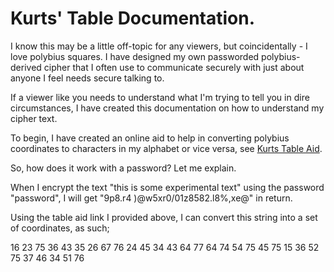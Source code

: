 # Kurts' Table Documentation.
I know this may be a little off-topic for any viewers, but coincidentally - I love polybius squares. I have designed my own passworded polybius-derived cipher that I often use to communicate securely with just about anyone I feel needs secure talking to.

If a viewer like you needs to understand what I'm trying to tell you in dire circumstances, I have created this documentation on how to understand my cipher text.

To begin, I have created an online aid to help in converting polybius coordinates to characters in my alphabet or vice versa, see [Kurts Table Aid](https://chib.xyz/polybius/kurttable.html).

So, how does it work with a password? Let me explain.

When I encrypt the text "this is some experimental text" using the password "password", I will get "9p8.r4 )@w5xr0/01z8582.l8%,xe@" in return.

Using the table aid link I provided above, I can convert this string into a set of coordinates, as such;

16 23 75 36 43 35 26 67 76 24 45 34 43 64 77 64 74 54 75 45 75 15 36 52 75 37 46 34 51 76

